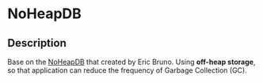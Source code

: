 # NoHeapDB

## Description
Base on the [NoHeapDB][1] that created by Eric Bruno.
Using **off-heap storage**, so that application can reduce the frequency of Garbage Collection (GC).


[1]: https://github.com/ericjbruno/NoHeapDB "NoHeapDB"